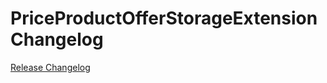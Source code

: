 # PriceProductOfferStorageExtension Changelog

[Release Changelog](https://github.com/spryker/product-configuration-storage-extension/releases)
